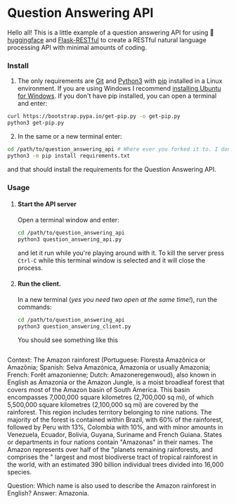 # Question Answering API

Hello all! This is a little example of a question answering API for using :hugs: [huggingface](https://huggingface.co/) and [Flask-RESTful](https://flask-restful.readthedocs.io/en/latest/index.html) to create a RESTful natural language processing API with minimal amounts of coding.

### Install
1. The only requirements are [Git](https://www.digitalocean.com/community/tutorials/how-to-install-git-on-ubuntu-20-04) and [Python3](https://docs.python-guide.org/starting/install3/linux/) with [pip](https://pip.pypa.io/en/stable/installing/) installed in a Linux environment. If you are using Windows I recommend [installing Ubuntu for Windows](https://ubuntu.com/tutorials/ubuntu-on-windows). If you don't have pip installed, you can open a terminal and enter:
```bash
curl https://bootstrap.pypa.io/get-pip.py -o get-pip.py
python3 get-pip.py
```
2. In the same or a new terminal enter:
```bash
cd /path/to/question_answering_api # Where ever you forked it to. I don't know!
python3 -m pip install requirements.txt
```
and that should install the requirements for the Question Answering API.

### Usage
1. #### Start the API server  
    Open a terminal window and enter:
    ```bash
    cd /path/to/question_answering_api
    python3 question_answering_api.py
    ```
    and let it run while you're playing around with it. To kill the server press `Ctrl-C` while this terminal window is selected and it will close the process.
2. #### Run the client.
    In a new terminal (_yes you need two open at the same time!_), run the commands:
    ```bash
    cd /path/to/question_answering_api
    python3 question_answering_client.py
    ```

    You should see something like this
    ```
  Context:
      The Amazon rainforest (Portuguese: Floresta Amazônica or
      Amazônia; Spanish: Selva Amazónica, Amazonía or usually
      Amazonia; French: Forêt amazonienne; Dutch:
      Amazoneregenwoud), also known in English as Amazonia or
      the Amazon Jungle, is a moist broadleaf forest that
      covers most of the Amazon basin of South America. This
      basin encompasses 7,000,000 square kilometres (2,700,000
      sq mi), of which 5,500,000 square kilometres (2,100,000
      sq mi) are covered by the rainforest. This region
      includes territory belonging to nine nations. The
      majority of the forest is contained within Brazil, with
      60% of the rainforest, followed by Peru with 13%,
      Colombia with 10%, and with minor amounts in Venezuela,
      Ecuador, Bolivia, Guyana, Suriname and French Guiana.
      States or departments in four nations contain "Amazonas"
      in their names. The Amazon represents over half of the
      "planets remaining rainforests, and comprises the "
      largest and most biodiverse tract of tropical rainforest
      in the world, with an estimated 390 billion individual
      trees divided into 16,000 species.

  Question:
  	Which name is also used to describe the Amazon rainforest in English?
  Answer:
  	Amazonia.
```
